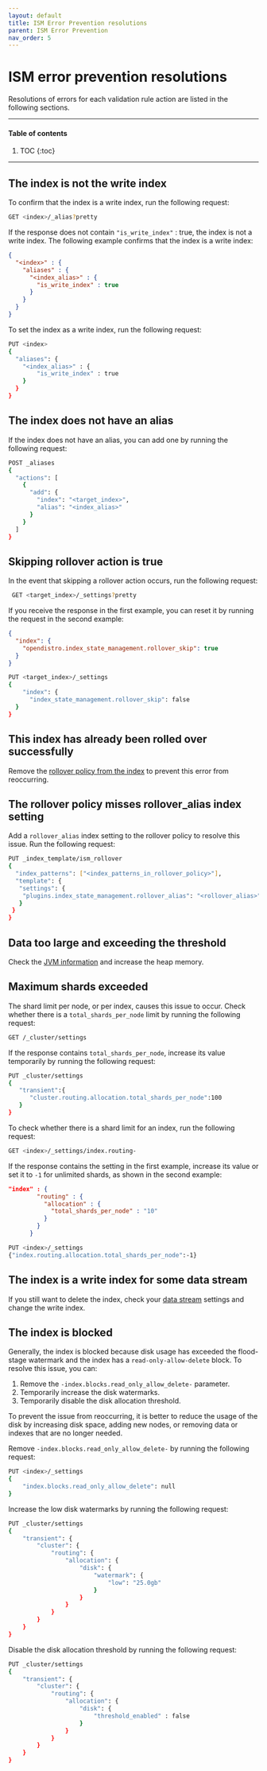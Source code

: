 ```yaml
---
layout: default
title: ISM Error Prevention resolutions
parent: ISM Error Prevention
nav_order: 5
---
```


# ISM error prevention resolutions

Resolutions of errors for each validation rule action are listed in the following sections.

---

#### Table of contents
1. TOC
{:toc}


---

## The index is not the write index

To confirm that the index is a write index, run the following request:

```bash
GET <index>/_alias?pretty
```

If the response does not contain `"is_write_index"` : true, the index is not a write index. The following example confirms that the index is a write index:

```json
{
  "<index>" : {
    "aliases" : {
      "<index_alias>" : { 
        "is_write_index" : true
      }
    }
  }
}
```

To set the index as a write index, run the following request:

```bash
PUT <index>
{
  "aliases": {
    "<index_alias>" : {
        "is_write_index" : true
    }
  }
}
```

## The index does not have an alias

If the index does not have an alias, you can add one by running the following request:

```bash
POST _aliases
{
  "actions": [
    {
      "add": {
        "index": "<target_index>",
        "alias": "<index_alias>"
      }
    }
  ]
}
```

## Skipping rollover action is true

In the event that skipping a rollover action occurs, run the following request:

```bash
 GET <target_index>/_settings?pretty
```

If you receive the response in the first example, you can reset it by running the request in the second example:

```json
{
  "index": {
    "opendistro.index_state_management.rollover_skip": true
  }
}
```

```bash
PUT <target_index>/_settings
{
    "index": {
      "index_state_management.rollover_skip": false
  }
}
```

## This index has already been rolled over successfully

Remove the [rollover policy from the index]({{site.url}}{{site.baseurl}}/im-plugin/ism/api/#remove-policy-from-index) to prevent this error from reoccurring.

## The rollover policy misses rollover_alias index setting

Add a `rollover_alias` index setting to the rollover policy to resolve this issue. Run the following request:

```bash
PUT _index_template/ism_rollover
{
  "index_patterns": ["<index_patterns_in_rollover_policy>"],
  "template": {
   "settings": {
    "plugins.index_state_management.rollover_alias": "<rollover_alias>"
   }
 }
}
```

## Data too large and exceeding the threshold

Check the [JVM information]({{site.url}}{{site.baseurl}}/api-reference/nodes-apis/nodes-info/) and increase the heap memory.

## Maximum shards exceeded

The shard limit per node, or per index, causes this issue to occur. Check whether there is a `total_shards_per_node` limit by running the following request:

```bash
GET /_cluster/settings
```

If the response contains `total_shards_per_node`, increase its value temporarily by running the following request:

```bash
PUT _cluster/settings
{
   "transient":{
      "cluster.routing.allocation.total_shards_per_node":100
   }
}
```

To check whether there is a shard limit for an index, run the following request:

```bash
GET <index>/_settings/index.routing-
```

If the response contains the setting in the first example, increase its value or set it to `-1` for unlimited shards, as shown in the second example:

```json
"index" : {
        "routing" : {
          "allocation" : {
            "total_shards_per_node" : "10"
          }
        }
      }
```

```bash
PUT <index>/_settings
{"index.routing.allocation.total_shards_per_node":-1}
```

## The index is a write index for some data stream

If you still want to delete the index, check your [data stream]({{site.url}}{{site.baseurl}}/opensearch/data-streams/) settings and change the write index.

## The index is blocked

Generally, the index is blocked because disk usage has exceeded the flood-stage watermark and the index has a `read-only-allow-delete` block. To resolve this issue, you can:

1. Remove the `-index.blocks.read_only_allow_delete-` parameter.
1. Temporarily increase the disk watermarks.
1. Temporarily disable the disk allocation threshold.

To prevent the issue from reoccurring, it is better to reduce the usage of the disk by increasing disk space, adding new nodes, or removing data or indexes that are no longer needed. 

Remove `-index.blocks.read_only_allow_delete-` by running the following request:

```bash
PUT <index>/_settings
{
    "index.blocks.read_only_allow_delete": null
}
```

Increase the low disk watermarks by running the following request:

```bash
PUT _cluster/settings
{
    "transient": {
        "cluster": {
            "routing": {
                "allocation": {
                    "disk": {
                        "watermark": {
                            "low": "25.0gb"
                        }
                    }
                }
            }
        }
    }
}
```

Disable the disk allocation threshold by running the following request:

```bash
PUT _cluster/settings
{
    "transient": {
        "cluster": {
            "routing": {
                "allocation": {
                    "disk": {
                        "threshold_enabled" : false
                    }
                }
            }
        }
    }
}
```